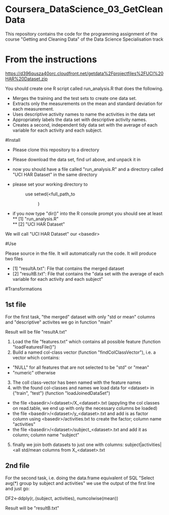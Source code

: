 Coursera_DataScience_03_GetCleanData
====================================

This repository contains the code for the programming assignment of the course
"Getting and Cleaning Data" of the Data Science Specialisation track

From the instructions
=====================
https://d396qusza40orc.cloudfront.net/getdata%2Fprojectfiles%2FUCI%20HAR%20Dataset.zip

You should create one R script called run_analysis.R that does the following. 

* Merges the training and the test sets to create one data set.
* Extracts only the measurements on the mean and standard deviation for each measurement. 
* Uses descriptive activity names to name the activities in the data set
* Appropriately labels the data set with descriptive activity names. 
* Creates a second, independent tidy data set with the average of each variable for each activity and each subject. 

#Install
* Please clone this repository to a directory <dir>
* Please download the data set, find url above, and unpack it in <dir>
* now you should have a file called "run_analysis.R" and a directory called "UCI HAR Dataset" in the same directory <dir>
* please set your working directory to <dir> use setwd(<full_path_to<dir>)
* if you now type "dir()" into the R console prompt you should see at least
** [1] "run_analysis.R"                                                                           
** [2] "UCI HAR Dataset"                                                                          

We will call "UCI HAR Dataset" our &lt;basedir&gt;
    
#Use

Please source in the file. It will automatically run the code.
It will produce two files
* [1] "resultA.txt": File that contains the merged dataset                                                                              
* [2] "resultB.txt": File that contains the "data set with the average of each variable for each activity and each subject" 

#Transformations
## 1st file
For the first task, "the merged" dataset with only "std or mean" columns and "descriptive" activites we go in function "main"

Result will be file "resultA.txt"

1. Load the file "features.txt" which contains all possible feature (function "loadFeaturesFile()")
2. Build a named col-class vector (function "findColClassVector"), i.e. a vector which contains: 
* "NULL" for all features that are not selected to be "std" or "mean"
* "numeric" otherwise 
3. The coll class-vector has been named with the feature names
4. with the found col-classes and names we load data for &lt;dataset&gt; in {"train", "test"} (function "loadJoinedDataSet")
* the file &lt;basedir&gt;/&lt;dataset&gt;/X_&lt;dataset&gt;.txt (appyling the col classes on read.table, we end up with only the necessary columns be loaded)
* the file &lt;basedir&gt;/&lt;dataset&gt;/y_&lt;dataset&gt;.txt and add is as factor column using &lt;basedir&gt;/activities.txt to create the factor; column name "activities"
* the file &lt;basedir&gt;/&lt;dataset&gt;/subject_&lt;dataset&gt;.txt and add it as column; column name "subject"
5. finally we join both datasets to just one with columns: subject|activities|<all std/mean columns from X_&lt;dataset&gt;.txt

## 2nd file
For the second task, i.e. doing the data.frame equivalent of SQL "Select avg(*) group by subject and activities" we use the output of the first line and just go:

DF2<-ddply(r,.(subject, activities), numcolwise(mean))   

Result will be "resultB.txt"